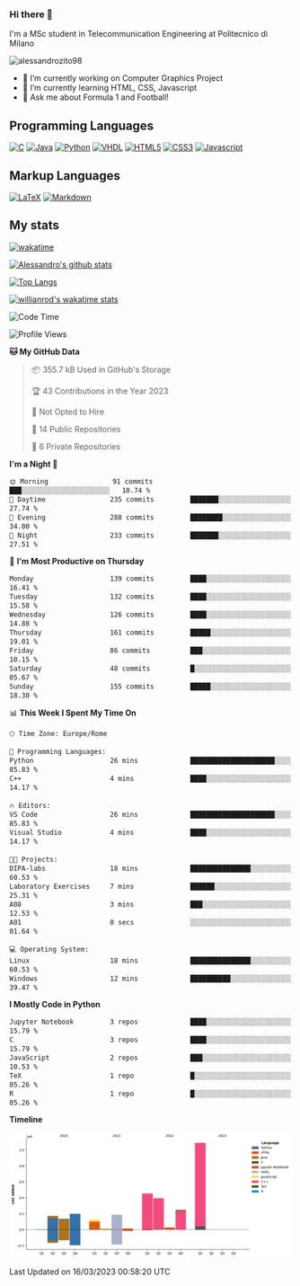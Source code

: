 ### Hi there 👋

I'm a MSc student in Telecommunication Engineering at Politecnico di Milano

<p align="left"> <img src="https://komarev.com/ghpvc/?username=alessandrozito98&label=Profile%20views&color=129e00&style=plastic" alt="alessandrozito98" /> </p>


<!--
**alessandrozito98/alessandrozito98** is a ✨ _special_ ✨ repository because its `README.md` (this file) appears on your GitHub profile.
-->

- 🔭 I’m currently working on Computer Graphics Project
- 🌱 I’m currently learning HTML, CSS, Javascript
- 💬 Ask me about Formula 1 and Football!




## Programming Languages

[![C](https://img.shields.io/badge/c%20-%2300599C.svg?&style=for-the-badge&logo=c&logoColor=white)](<https://en.wikipedia.org/wiki/C_(programming_language)>)
[![Java](https://img.shields.io/badge/java-%23ED8B00.svg?&style=for-the-badge&logo=java&logoColor=white)](https://www.java.com/)
[![Python](https://img.shields.io/badge/python%20-%2314354C.svg?&style=for-the-badge&logo=python&logoColor=white)](https://www.python.org/)
[![VHDL](https://img.shields.io/badge/-VHDL-lightgrey?style=for-the-badge&logo=xilinx&logoColor=red)](https://en.wikipedia.org/wiki/VHDL)
[![HTML5](https://img.shields.io/badge/html5%20-%23E34F26.svg?&style=for-the-badge&logo=html5&logoColor=white)](https://en.wikipedia.org/wiki/HTML5)
[![CSS3](https://img.shields.io/badge/css3%20-%231572B6.svg?&style=for-the-badge&logo=css3&logoColor=white)](https://en.wikipedia.org/wiki/CSS)
[![Javascript](https://img.shields.io/badge/javascript%20-%23323330.svg?&style=for-the-badge&logo=javascript&logoColor=%23F7DF1)](https://en.wikipedia.org/wiki/JavaScript)

## Markup Languages

[![LaTeX](https://img.shields.io/badge/latex%20-%23008080.svg?&style=for-the-badge&logo=latex&logoColor=white)](https://en.wikipedia.org/wiki/LaTeX)
[![Markdown](https://img.shields.io/badge/markdown-%23000000.svg?&style=for-the-badge&logo=markdown&logoColor=white)](https://en.wikipedia.org/wiki/Markdown)


## My stats

[![wakatime](https://wakatime.com/badge/user/6602f0ab-f5f4-418b-b2fb-1fa267f6c557.svg)](https://wakatime.com/@6602f0ab-f5f4-418b-b2fb-1fa267f6c557)


[![Alessandro's github stats](https://github-readme-stats.vercel.app/api?username=alessandrozito98&count_private=true&show_icons=true&theme=radical)](https://github.com/anuraghazra/github-readme-stats)


[![Top Langs](https://github-readme-stats.vercel.app/api/top-langs/?username=alessandrozito98&langs_count=10&layout=compact)](https://github.com/anuraghazra/github-readme-stats)


[![willianrod's wakatime stats](https://github-readme-stats.vercel.app/api/wakatime?username=alessandrozito98&layout=compact&v=2)](https://github.com/anuraghazra/github-readme-stats) 



<!--START_SECTION:waka-->
![Code Time](http://img.shields.io/badge/Code%20Time-64%20hrs%2049%20mins-blue)

![Profile Views](http://img.shields.io/badge/Profile%20Views-6-blue)

**🐱 My GitHub Data** 

> 📦 355.7 kB Used in GitHub's Storage 
 > 
> 🏆 43 Contributions in the Year 2023
 > 
> 🚫 Not Opted to Hire
 > 
> 📜 14 Public Repositories 
 > 
> 🔑 6 Private Repositories 
 > 
**I'm a Night 🦉** 

```text
🌞 Morning                91 commits          ███░░░░░░░░░░░░░░░░░░░░░░   10.74 % 
🌆 Daytime                235 commits         ███████░░░░░░░░░░░░░░░░░░   27.74 % 
🌃 Evening                288 commits         ████████░░░░░░░░░░░░░░░░░   34.00 % 
🌙 Night                  233 commits         ███████░░░░░░░░░░░░░░░░░░   27.51 % 
```
📅 **I'm Most Productive on Thursday** 

```text
Monday                   139 commits         ████░░░░░░░░░░░░░░░░░░░░░   16.41 % 
Tuesday                  132 commits         ████░░░░░░░░░░░░░░░░░░░░░   15.58 % 
Wednesday                126 commits         ████░░░░░░░░░░░░░░░░░░░░░   14.88 % 
Thursday                 161 commits         █████░░░░░░░░░░░░░░░░░░░░   19.01 % 
Friday                   86 commits          ███░░░░░░░░░░░░░░░░░░░░░░   10.15 % 
Saturday                 48 commits          █░░░░░░░░░░░░░░░░░░░░░░░░   05.67 % 
Sunday                   155 commits         █████░░░░░░░░░░░░░░░░░░░░   18.30 % 
```


📊 **This Week I Spent My Time On** 

```text
🕑︎ Time Zone: Europe/Rome

💬 Programming Languages: 
Python                   26 mins             █████████████████████░░░░   85.83 % 
C++                      4 mins              ████░░░░░░░░░░░░░░░░░░░░░   14.17 % 

🔥 Editors: 
VS Code                  26 mins             █████████████████████░░░░   85.83 % 
Visual Studio            4 mins              ████░░░░░░░░░░░░░░░░░░░░░   14.17 % 

🐱‍💻 Projects: 
DIPA-labs                18 mins             ███████████████░░░░░░░░░░   60.53 % 
Laboratory Exercises     7 mins              ██████░░░░░░░░░░░░░░░░░░░   25.31 % 
A08                      3 mins              ███░░░░░░░░░░░░░░░░░░░░░░   12.53 % 
A01                      0 secs              ░░░░░░░░░░░░░░░░░░░░░░░░░   01.64 % 

💻 Operating System: 
Linux                    18 mins             ███████████████░░░░░░░░░░   60.53 % 
Windows                  12 mins             ██████████░░░░░░░░░░░░░░░   39.47 % 
```

**I Mostly Code in Python** 

```text
Jupyter Notebook         3 repos             ████░░░░░░░░░░░░░░░░░░░░░   15.79 % 
C                        3 repos             ████░░░░░░░░░░░░░░░░░░░░░   15.79 % 
JavaScript               2 repos             ███░░░░░░░░░░░░░░░░░░░░░░   10.53 % 
TeX                      1 repo              █░░░░░░░░░░░░░░░░░░░░░░░░   05.26 % 
R                        1 repo              █░░░░░░░░░░░░░░░░░░░░░░░░   05.26 % 
```



**Timeline**

![Lines of Code chart](https://raw.githubusercontent.com/alessandrozito98/alessandrozito98/master/assets/bar_graph.png)


 Last Updated on 16/03/2023 00:58:20 UTC
<!--END_SECTION:waka-->
